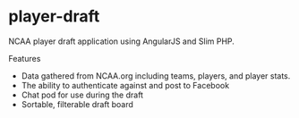 player-draft
============

NCAA player draft application using AngularJS and Slim PHP.  

Features
 - Data gathered from NCAA.org including teams, players, and player stats.
 - The ability to authenticate against and post to Facebook
 - Chat pod for use during the draft
 - Sortable, filterable draft board
